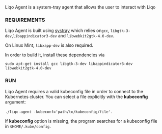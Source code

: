 Liqo Agent is a system-tray agent that allows the user to interact with Liqo

### REQUIREMENTS
Liqo Agent is built using [systray](https://github.com/getlantern/systray) which 
relies on```gcc```, ```libgtk-3-dev```,```libappindicator3-dev``` and ```libwebkit2gtk-4.0-dev```. 

On Linux Mint, ```libxapp-dev``` is also required.

In order to build it, install these dependencies via 

```sudo apt-get install gcc libgtk-3-dev libappindicator3-dev libwebkit2gtk-4.0-dev```

### RUN
Liqo Agent requires a valid kubeconfig file in order to connect to the Kubernetes cluster. You can select a file explicitly with the **kubeconfig** argument:

```./liqo-agent -kubeconf='path/to/kubeconfig/file'```.

If **kubeconfig** option is missing, the program searches for a kubeconfig file in ```$HOME/.kube/config```.